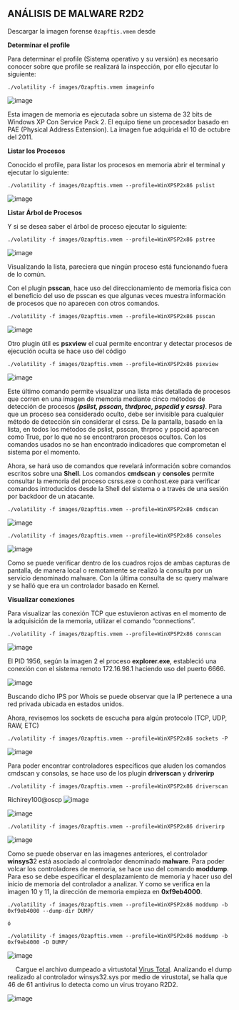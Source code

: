 ## ANÁLISIS DE MALWARE R2D2

Descargar la imagen forense `0zapftis.vmem` desde 

**Determinar el profile**

Para determinar el profile (Sistema operativo y su versión) es necesario conocer sobre que profile se realizará la inspección, por ello ejecutar lo siguiente:

```
./volatility -f images/0zapftis.vmem imageinfo
```
![image](https://user-images.githubusercontent.com/50930193/142275284-1bb6b2aa-9186-460d-ad45-ad9282da4b37.png)

Esta imagen de memoria es ejecutada sobre un sistema de 32 bits de Windows XP Con Service Pack 2. El equipo tiene un procesador basado en PAE (Physical Address Extension). La imagen fue adquirida el 10 de octubre del 2011.

 
**Listar los Procesos**
 

Conocido el profile, para listar los procesos en memoria abrir el terminal y ejecutar lo siguiente:
```
./volatility -f images/0zapftis.vmem --profile=WinXPSP2x86 pslist
```

![image](https://user-images.githubusercontent.com/50930193/142275850-a36c31b9-eedc-4cd4-a4d0-bfb10a1a45c6.png)

**Listar Árbol de Procesos**

Y si se desea saber el árbol de proceso ejecutar lo siguiente:
```
./volatility -f images/0zapftis.vmem --profile=WinXPSP2x86 pstree
```
![image](https://user-images.githubusercontent.com/50930193/142275954-080f55df-3fa8-4281-a5a6-3d598c494457.png)


Visualizando la lista, pareciera que ningún proceso está funcionando fuera de lo común.

Con el plugin **psscan**, hace uso del direccionamiento de memoria física con el beneficio del uso de psscan es que algunas veces muestra información de procesos que no aparecen con otros comandos.

```
./volatility -f images/0zapftis.vmem --profile=WinXPSP2x86 psscan
```
![image](https://user-images.githubusercontent.com/50930193/142276318-61658268-20f5-4c84-b0ec-54fcb3912d3a.png)

Otro plugin útil es **psxview** el cual permite encontrar y detectar procesos de ejecución oculta se hace uso del código

```
./volatility -f images/0zapftis.vmem --profile=WinXPSP2x86 psxview
```
![image](https://user-images.githubusercontent.com/50930193/142276850-2e3c5472-a867-44cb-8d5e-1b729bf49c50.png)

Este último comando permite visualizar una lista más detallada de procesos que corren en una imagen de memoria mediante cinco métodos de detección de procesos ***(pslist, psscan, thrdproc, pspcdid y csrss)***. 
Para que un proceso sea considerado oculto, debe ser invisible para cualquier método de detección sin considerar el csrss. De la pantalla, basado en la lista, 
en todos los métodos de pslist, psscan, thrproc y pspcid aparecen como True, por lo que no se encontraron procesos ocultos.
Con los comandos usados no se han encontrado indicadores que comprometan el sistema por el momento.

Ahora, se hará uso de comandos que revelará información sobre comandos escritos sobre una **Shell**. 
Los comandos **cmdscan** y **consoles** permite consultar la memoria del proceso csrss.exe o conhost.exe 
para verificar comandos introducidos desde la Shell del sistema o a través de una sesión por backdoor de un atacante.

```
./volatility -f images/0zapftis.vmem --profile=WinXPSP2x86 cmdscan
```
![image](https://user-images.githubusercontent.com/50930193/142277380-ba7f1675-250c-488d-b511-c97e5f86109c.png)

```
./volatility -f images/0zapftis.vmem --profile=WinXPSP2x86 consoles
```
![image](https://user-images.githubusercontent.com/50930193/142283578-b07a9e72-7a0a-4ff2-9f38-abec5fc0ef03.png)

Como se puede verificar dentro de los cuadros rojos de ambas capturas de pantalla, de manera local o remotamente se realizó la consulta por un servicio denominado malware. Con la última consulta de sc query malware y se halló que era un controlador basado en Kernel.

**Visualizar conexiones**

Para visualizar las conexión TCP que estuvieron activas en el momento de la adquisición de la memoria, utilizar el comando “connections”.

```
./volatility -f images/0zapftis.vmem --profile=WinXPSP2x86 connscan
```

![image](https://user-images.githubusercontent.com/50930193/142280965-d25a0c7f-f776-4323-8851-cd39059adb46.png)


El PID 1956, según la imagen 2 el proceso **explorer.exe**, estableció una conexión con el sistema remoto 172.16.98.1 haciendo uso del puerto 6666. 


![image](https://user-images.githubusercontent.com/50930193/142282139-2c4afd48-9b69-4e9f-bc2d-7ef15dcc8c31.png)

Buscando dicho IPS por Whois se puede observar que la IP pertenece a una red privada ubicada en estados unidos.


Ahora, revisemos los sockets de escucha para algún protocolo (TCP, UDP, RAW, ETC)

```
./volatility -f images/0zapftis.vmem --profile=WinXPSP2x86 sockets -P
```
![image](https://user-images.githubusercontent.com/50930193/142282482-e6f742b8-22e1-4fda-9495-0a4054f1eccd.png)
 
Para poder encontrar controladores específicos que aluden los comandos cmdscan y consolas, se hace uso de los plugin **driverscan** y **driverirp**

```
./volatility -f images/0zapftis.vmem --profile=WinXPSP2x86 driverscan
```
Richirey100@oscp
![image](https://user-images.githubusercontent.com/50930193/142284510-e62d7d43-868c-44c9-a8d9-c3a728ea11b6.png)

![image](https://user-images.githubusercontent.com/50930193/142284812-3877294f-0a56-4be5-aeb7-23e99e8fa8d4.png)

```
./volatility -f images/0zapftis.vmem --profile=WinXPSP2x86 driverirp
```
![image](https://user-images.githubusercontent.com/50930193/142285557-a78901ba-fc24-4248-9a70-4eec4145c6ee.png)

Como se puede observar en las imagenes anteriores, el controlador **winsys3**2 está asociado al controlador denominado **malware**. Para poder volcar los controladores de memoria, se hace uso del comando **moddump**. Para eso se debe especificar el desplazamiento de memoria y hacer uso del inicio de memoria del controlador a analizar. Y como se verifica en la imagen 10 y 11, la dirección de memoria empieza en **0xf9eb4000**.

```
./volatility -f images/0zapftis.vmem --profile=WinXPSP2x86 moddump -b 0xf9eb4000 --dump-dir DUMP/

ó

./volatility -f images/0zapftis.vmem --profile=WinXPSP2x86 moddump -b 0xf9eb4000 -D DUMP/
```

![image](https://user-images.githubusercontent.com/50930193/142286360-ed0444ea-e23b-41be-8214-83607d167b80.png)


 
Cargue el archivo dumpeado a virtustotal [Virus Total](https://www.virustotal.com). Analizando el dump realizado al controlador winsys32.sys por medio de virustotal, se halla que 46 de 61 antivirus lo detecta como un virus troyano R2D2.

![image](https://user-images.githubusercontent.com/50930193/142322464-1ceaf3e4-d7c2-4068-b638-4b6d2c055578.png)
